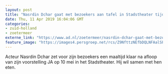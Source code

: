 ```yaml
---
layout: post
title: "Nasrdin Dchar gaat met bezoekers aan tafel in Stadstheater tijdens ramadan"
date: Thu, 11 Apr 2019 16:04:06 GMT
categories: 
- zuid-holland 
- zoetermeer 
externe_link: "https://www.ad.nl/zoetermeer/nasrdin-dchar-gaat-met-bezoekers-aan-tafel-in-stadstheater-tijdens-ramadan~a9e8fb45/"
feature_image: "https://images4.persgroep.net/rcs/Z9NfttzNEfbDQLNFAalSP9hDFpI/diocontent/145218845/_fitwidth/400/?appId=21791a8992982cd8da851550a453bd7f&quality=0.7"
---
```


Acteur Nasrdin Dchar zet voor zijn bezoekers een maaltijd klaar na afloop van zijn voorstelling JA op 10 mei in het Stadstheater. Hij wil samen met hen eten.
